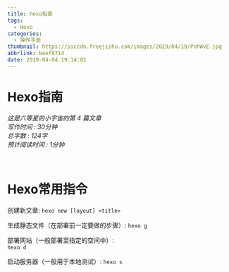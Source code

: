 ```yaml
---
title: hexo指南
tags:
  - Hexo
categories:
  - 操作手册
thumbnail: https://piccdn.freejishu.com/images/2019/04/19/PnhWvE.jpg
abbrlink: beef8714
date: 2019-04-04 19:14:02
---
```

# Hexo指南

*这是六等星的小宇宙的第 4 篇文章  
写作时间 : 30分钟  
总字数 : 124字   
预计阅读时间 : 1分钟*

<br/>

# Hexo常用指令

创建新文章:
`hexo new [layout] <title>`

生成静态文件（在部署前一定要做的步骤）:
`hexo g`

部署网站（一般部署至指定的空间中）:  
`hexo d`

启动服务器（一般用于本地测试）:
`hexo s`
